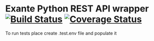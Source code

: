 # Exante Python REST API wrapper [![Build Status](https://travis-ci.com/denisvolokh/exante-python-api.svg?branch=master)](https://travis-ci.com/denisvolokh/exante-python-api) [![Coverage Status](https://coveralls.io/repos/github/denisvolokh/exante-python-api/badge.svg?branch=master)](https://coveralls.io/github/denisvolokh/exante-python-api?branch=master)


To run tests place create .test.env file and populate it